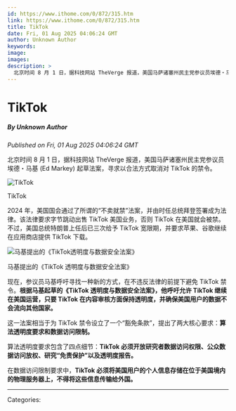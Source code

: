 ```yaml
---
id: https://www.ithome.com/0/872/315.htm
link: https://www.ithome.com/0/872/315.htm
title: TikTok
date: Fri, 01 Aug 2025 04:06:24 GMT
author: Unknown Author
keywords: 
image: 
images: 
description: >
  北京时间 8 月 1 日，据科技网站 TheVerge 报道，美国马萨诸塞州民主党参议员埃德・马基 (Ed Markey) 起草法案，寻求以合法方式取消对 TikTok 的禁令。TikTok2024 年，美国国会通过了所谓的“不卖就禁”法案，并由时任总统拜登签署成为法律。该法律要求字节跳动出售 TikTok 美国业务，否则 TikTok 在美国就会被禁。不过，美国总统特朗普上任后已三次给予 TikTok 宽限期，并要求苹果、谷歌继续在应用商店提供 TikTok 下载。马基提出的《TikTok 透明度与数据安全法案》现在，参议员马基呼吁寻找一种新的方式，在不违反法律的前提下避免 TikTok 禁令。根据马基起草的《TikTok 透明度与数据安全法案》，他呼吁允许 TikTok 继续在美国运营，只要 TikTok 在内容审核方面保持透明度，并确保美国用户的数据不会流向其他国家。这一法案相当于为 TikTok 禁令设立了一个“豁免条款”，提出了两大核心要求：算法透明度要求和数据访问限制。算法透明度要求包含了四点细节：TikTok 必须开放研究者数据访问权限、公众数据访问放权、研究“免责保护”以及透明度报告。在数据访问限制要求中，TikTok 必须将美国用户的个人信息存储在位于美国境内的物理服务器上，不得将这些信息传输给外国。
---
```

# TikTok
##### By Unknown Author
_Published on Fri, 01 Aug 2025 04:06:24 GMT_

北京时间 8 月 1 日，据科技网站 TheVerge 报道，美国马萨诸塞州民主党参议员埃德・马基 (Ed Markey) 起草法案，寻求以合法方式取消对 TikTok 的禁令。

![TikTok](https://img.ithome.com/newsuploadfiles/2025/8/2b0f74f5-4025-4916-8985-69ab1a5aecfa.png?x-bce-process=image/format,f_auto)

TikTok

2024 年，美国国会通过了所谓的“不卖就禁”法案，并由时任总统拜登签署成为法律。该法律要求字节跳动出售 TikTok 美国业务，否则 TikTok 在美国就会被禁。不过，美国总统特朗普上任后已三次给予 TikTok 宽限期，并要求苹果、谷歌继续在应用商店提供 TikTok 下载。

![马基提出的《TikTok透明度与数据安全法案》](https://img.ithome.com/newsuploadfiles/2025/8/6fa9ccab-cd37-4f13-963e-364788741ab4.png?x-bce-process=image/format,f_auto)

马基提出的《TikTok 透明度与数据安全法案》

现在，参议员马基呼吁寻找一种新的方式，在不违反法律的前提下避免 TikTok 禁令。**根据马基起草的《TikTok 透明度与数据安全法案》，他呼吁允许 TikTok 继续在美国运营，只要 TikTok 在内容审核方面保持透明度，并确保美国用户的数据不会流向其他国家。**

这一法案相当于为 TikTok 禁令设立了一个“豁免条款”，提出了两大核心要求：**算法透明度要求和数据访问限制。**

算法透明度要求包含了四点细节：**TikTok 必须开放研究者数据访问权限、公众数据访问放权、研究“免责保护”以及透明度报告。**

在数据访问限制要求中，**TikTok 必须将美国用户的个人信息存储在位于美国境内的物理服务器上，不得将这些信息传输给外国。**

---
Categories: 